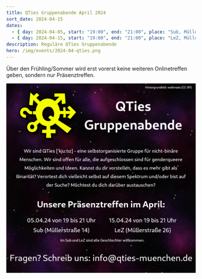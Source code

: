 ```yaml
---
title: QTies Gruppenabende April 2024
sort_date: 2024-04-15
dates:
  - { day: 2024-04-05, start: "19:00", end: "21:00", place: "Sub, Müllerstraße 14" }
  - { day: 2024-04-15, start: "19:00", end: "21:00", place: "LeZ, Müllerstraße 26" }
description: Reguläre QTies Gruppenabende
hero: /img/events/2024-04-qties.png
---
```


Über den Frühling/Sommer wird erst vorerst keine weiteren Onlinetreffen geben, sondern nur Präsenztreffen.

![](/img/events/2024-04-qties.png)
